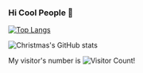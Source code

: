 ### Hi Cool People 👋

<!--
**Wercurial/Wercurial** is a ✨ _special_ ✨ repository because its `README.md` (this file) appears on your GitHub profile.

Here are some ideas to get you started:

- 🔭 I’m currently working on ...
- 🌱 I’m currently learning ...
- 👯 I’m looking to collaborate on ...
- 🤔 I’m looking for help with ...
- 💬 Ask me about ...
- 📫 How to reach me: ...
- 😄 Pronouns: ...
- ⚡ Fun fact: ...
-->
[![Top Langs](https://github-readme-stats.vercel.app/api/top-langs/?username=Wercurial&layout=compact)](https://github.com/Wercurial/github-readme-stats)

![Christmas's GitHub stats](https://github-readme-stats.vercel.app/api?username=Wercurial&show_icons=true&theme=tokyonight)

My visitor's number is ![Visitor Count](https://profile-counter.glitch.me/Wercurial/count.svg)!

